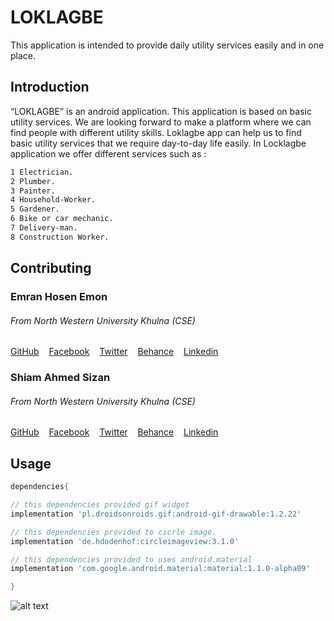 # LOKLAGBE
This application is intended to provide daily utility services easily and in one place.

## Introduction
“LOKLAGBE” is an android application. This application is based on basic utility services. We are looking forward to make a platform where we can find people with different utility skills. Loklagbe app can help us to find basic utility services that we require day-to-day life easily. In Locklagbe application we offer different services such as :

```bash
1 Electrician.
2 Plumber.
3 Painter.
4 Household-Worker.
5 Gardener.
6 Bike or car mechanic.
7 Delivery-man.
8 Construction Worker.
```

## Contributing
### Emran Hosen Emon
###### From North Western University  Khulna (CSE)
[GitHub](https://github.com/emranhosen50) &nbsp;&nbsp; 
[Facebook](https://www.facebook.com/emranhosen500/) &nbsp;&nbsp; 
[Twitter](https://twitter.com/emranhosen50) &nbsp;&nbsp; 
[Behance](https://www.behance.net/emranhosen50) &nbsp;&nbsp; 
[Linkedin](https://www.linkedin.com/in/emranhosen50/) 
### Shiam Ahmed Sizan
###### From North Western University  Khulna (CSE)
[GitHub](https://github.com/emranhosen50) &nbsp;&nbsp; 
[Facebook](https://www.facebook.com/shiamahmed.sizan007) &nbsp;&nbsp; 
[Twitter](https://twitter.com/emranhosen50) &nbsp;&nbsp; 
[Behance](https://www.behance.net/emranhosen50) &nbsp;&nbsp; 
[Linkedin](https://www.linkedin.com/in/emranhosen50/) 

## Usage
```gradle
dependencies{

// this dependencies provided gif widget
implementation 'pl.droidsonroids.gif:android-gif-drawable:1.2.22'

// this dependencies provided to cicrle image.
implementation 'de.hdodenhof:circleimageview:3.1.0'

// this dependencies provided to uses android.material
implementation 'com.google.android.material:material:1.1.0-alpha09'

}
```


![alt text](https://github.com/emranhosen50/LOKLAGBE/blob/emranhosen50/app/src/main/res/drawable-v24/loklagbe_light.gif)

